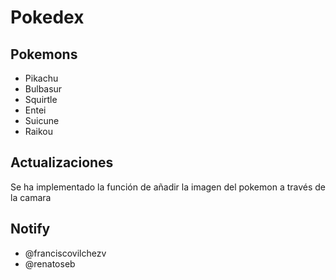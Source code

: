 # Pokedex
## Pokemons
- Pikachu
- Bulbasur
- Squirtle
- Entei
- Suicune
- Raikou
## Actualizaciones
Se ha implementado la función de añadir la imagen del pokemon a través de la camara
## Notify
- @franciscovilchezv
- @renatoseb
